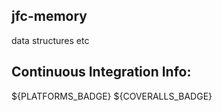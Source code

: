 <!--- WARN --->
<!--- This file is automatically generated from /home/joe/Workspace/gdk-graphics/thirdparty/jfc-memory/docs/CMakeLists.txt. Using template /home/joe/Workspace/gdk-graphics/thirdparty/jfc-memory/jfc-cmake/modules/generate_readme_md/README.md.in. Do not edit this file directly! --->
<!--- WARN --->

## jfc-memory

data structures etc





## Continuous Integration Info:
${PLATFORMS_BADGE} ${COVERALLS_BADGE}

<!--- WARN --->
<!--- This file is automatically generated from /home/joe/Workspace/gdk-graphics/thirdparty/jfc-memory/docs/CMakeLists.txt. Using template /home/joe/Workspace/gdk-graphics/thirdparty/jfc-memory/jfc-cmake/modules/generate_readme_md/README.md.in. Do not edit this file directly! --->
<!--- WARN --->
